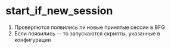 # start_if_new_session
1. Проверяются появились ли новые принятые сессии в BFG
2. Если появились -- то запускаются скрипты, указанные в конфигурации
